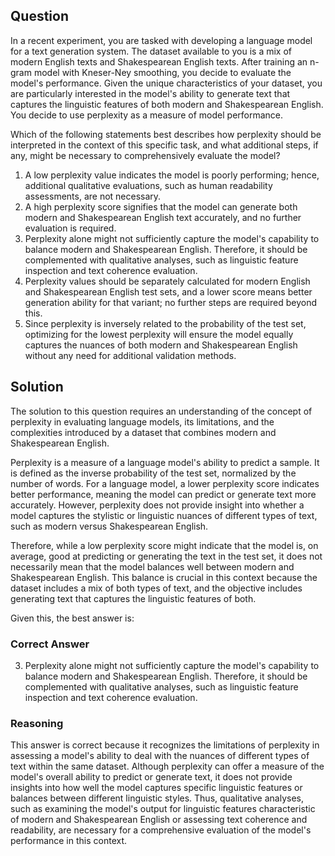 ## Question
In a recent experiment, you are tasked with developing a language model for a text generation system. The dataset available to you is a mix of modern English texts and Shakespearean English texts. After training an n-gram model with Kneser-Ney smoothing, you decide to evaluate the model's performance. Given the unique characteristics of your dataset, you are particularly interested in the model's ability to generate text that captures the linguistic features of both modern and Shakespearean English. You decide to use perplexity as a measure of model performance.

Which of the following statements best describes how perplexity should be interpreted in the context of this specific task, and what additional steps, if any, might be necessary to comprehensively evaluate the model?

1. A low perplexity value indicates the model is poorly performing; hence, additional qualitative evaluations, such as human readability assessments, are not necessary.
2. A high perplexity score signifies that the model can generate both modern and Shakespearean English text accurately, and no further evaluation is required.
3. Perplexity alone might not sufficiently capture the model's capability to balance modern and Shakespearean English. Therefore, it should be complemented with qualitative analyses, such as linguistic feature inspection and text coherence evaluation.
4. Perplexity values should be separately calculated for modern English and Shakespearean English test sets, and a lower score means better generation ability for that variant; no further steps are required beyond this.
5. Since perplexity is inversely related to the probability of the test set, optimizing for the lowest perplexity will ensure the model equally captures the nuances of both modern and Shakespearean English without any need for additional validation methods.

## Solution
The solution to this question requires an understanding of the concept of perplexity in evaluating language models, its limitations, and the complexities introduced by a dataset that combines modern and Shakespearean English.

Perplexity is a measure of a language model's ability to predict a sample. It is defined as the inverse probability of the test set, normalized by the number of words. For a language model, a lower perplexity score indicates better performance, meaning the model can predict or generate text more accurately. However, perplexity does not provide insight into whether a model captures the stylistic or linguistic nuances of different types of text, such as modern versus Shakespearean English.

Therefore, while a low perplexity score might indicate that the model is, on average, good at predicting or generating the text in the test set, it does not necessarily mean that the model balances well between modern and Shakespearean English. This balance is crucial in this context because the dataset includes a mix of both types of text, and the objective includes generating text that captures the linguistic features of both.

Given this, the best answer is:

### Correct Answer
3. Perplexity alone might not sufficiently capture the model's capability to balance modern and Shakespearean English. Therefore, it should be complemented with qualitative analyses, such as linguistic feature inspection and text coherence evaluation.

### Reasoning
This answer is correct because it recognizes the limitations of perplexity in assessing a model's ability to deal with the nuances of different types of text within the same dataset. Although perplexity can offer a measure of the model's overall ability to predict or generate text, it does not provide insights into how well the model captures specific linguistic features or balances between different linguistic styles. Thus, qualitative analyses, such as examining the model's output for linguistic features characteristic of modern and Shakespearean English or assessing text coherence and readability, are necessary for a comprehensive evaluation of the model's performance in this context.